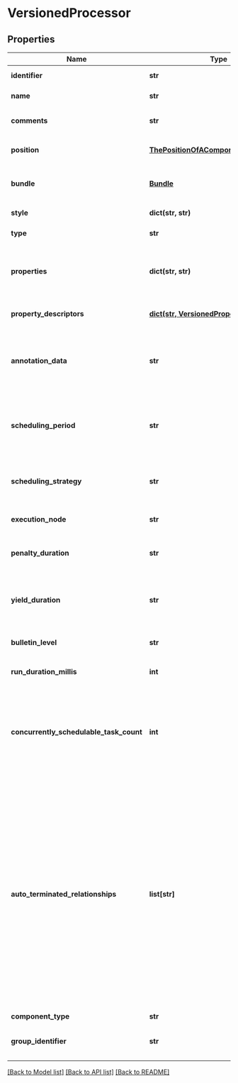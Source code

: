 # VersionedProcessor

## Properties
Name | Type | Description | Notes
------------ | ------------- | ------------- | -------------
**identifier** | **str** | The component&#39;s unique identifier | [optional] 
**name** | **str** | The component&#39;s name | [optional] 
**comments** | **str** | The user-supplied comments for the component | [optional] 
**position** | [**ThePositionOfAComponentOnTheGraph**](ThePositionOfAComponentOnTheGraph.md) | The component&#39;s position on the graph | [optional] 
**bundle** | [**Bundle**](Bundle.md) | Information about the bundle from which the component came | [optional] 
**style** | **dict(str, str)** | Stylistic data for rendering in a UI | [optional] 
**type** | **str** | The type of Processor | [optional] 
**properties** | **dict(str, str)** | The properties for the processor. Properties whose value is not set will only contain the property name. | [optional] 
**property_descriptors** | [**dict(str, VersionedPropertyDescriptor)**](VersionedPropertyDescriptor.md) | The property descriptors for the processor. | [optional] 
**annotation_data** | **str** | The annotation data for the processor used to relay configuration between a custom UI and the procesosr. | [optional] 
**scheduling_period** | **str** | The frequency with which to schedule the processor. The format of the value will depend on th value of schedulingStrategy. | [optional] 
**scheduling_strategy** | **str** | Indcates whether the prcessor should be scheduled to run in event or timer driven mode. | [optional] 
**execution_node** | **str** | Indicates the node where the process will execute. | [optional] 
**penalty_duration** | **str** | The amout of time that is used when the process penalizes a flowfile. | [optional] 
**yield_duration** | **str** | The amount of time that must elapse before this processor is scheduled again after yielding. | [optional] 
**bulletin_level** | **str** | The level at which the processor will report bulletins. | [optional] 
**run_duration_millis** | **int** | The run duration for the processor in milliseconds. | [optional] 
**concurrently_schedulable_task_count** | **int** | The number of tasks that should be concurrently schedule for the processor. If the processor doesn&#39;t allow parallol processing then any positive input will be ignored. | [optional] 
**auto_terminated_relationships** | **list[str]** | The names of all relationships that cause a flow file to be terminated if the relationship is not connected elsewhere. This property differs from the &#39;isAutoTerminate&#39; property of the RelationshipDTO in that the RelationshipDTO is meant to depict the current configuration, whereas this property can be set in a DTO when updating a Processor in order to change which Relationships should be auto-terminated. | [optional] 
**component_type** | **str** |  | [optional] 
**group_identifier** | **str** | The ID of the Process Group that this component belongs to | [optional] 

[[Back to Model list]](../README.md#documentation-for-models) [[Back to API list]](../README.md#documentation-for-api-endpoints) [[Back to README]](../README.md)


